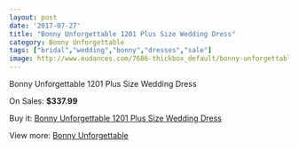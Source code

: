 ```yaml
---
layout: post
date: '2017-07-27'
title: "Bonny Unforgettable 1201 Plus Size Wedding Dress"
category: Bonny Unforgettable
tags: ["bridal","wedding","bonny","dresses","sale"]
image: http://www.eudances.com/7686-thickbox_default/bonny-unforgettable-1201-plus-size-wedding-dress.jpg
---
```

Bonny Unforgettable 1201 Plus Size Wedding Dress

On Sales: **$337.99**
<a href="https://www.eudances.com/en/bonny-unforgettable/2718-bonny-unforgettable-1201-plus-size-wedding-dress.html"><amp-img layout="responsive" width="600" height="600" src="//www.eudances.com/7686-thickbox_default/bonny-unforgettable-1201-plus-size-wedding-dress.jpg" alt="Bonny Unforgettable 1201 Plus Size Wedding Dress 0" /></a>
<a href="https://www.eudances.com/en/bonny-unforgettable/2718-bonny-unforgettable-1201-plus-size-wedding-dress.html"><amp-img layout="responsive" width="600" height="600" src="//www.eudances.com/7688-thickbox_default/bonny-unforgettable-1201-plus-size-wedding-dress.jpg" alt="Bonny Unforgettable 1201 Plus Size Wedding Dress 1" /></a>
<a href="https://www.eudances.com/en/bonny-unforgettable/2718-bonny-unforgettable-1201-plus-size-wedding-dress.html"><amp-img layout="responsive" width="600" height="600" src="//www.eudances.com/7687-thickbox_default/bonny-unforgettable-1201-plus-size-wedding-dress.jpg" alt="Bonny Unforgettable 1201 Plus Size Wedding Dress 2" /></a>

Buy it: [Bonny Unforgettable 1201 Plus Size Wedding Dress](https://www.eudances.com/en/bonny-unforgettable/2718-bonny-unforgettable-1201-plus-size-wedding-dress.html "Bonny Unforgettable 1201 Plus Size Wedding Dress")

View more: [Bonny Unforgettable](https://www.eudances.com/en/41-bonny-unforgettable "Bonny Unforgettable")
